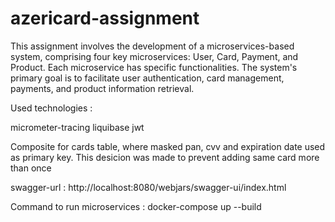 # azericard-assignment
This assignment involves the development of a microservices-based system, comprising four key microservices: User, Card, Payment, and Product. Each microservice has specific functionalities. The system's primary goal is to facilitate user authentication, card management, payments, and product information retrieval.

Used technologies : 

micrometer-tracing
liquibase
jwt

Composite for cards table, where masked pan, cvv and expiration date used as primary key. This desicion was made to prevent adding same card more than once


swagger-url : http://localhost:8080/webjars/swagger-ui/index.html

Command to run microservices : docker-compose up --build